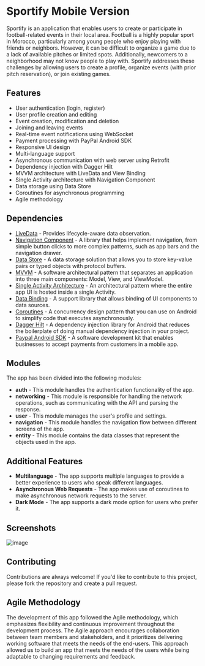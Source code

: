 # Sportify Mobile Version

Sportify is an application that enables users to create or participate in football-related events in their local area. Football is a highly popular sport in Morocco, particularly among young people who enjoy playing with friends or neighbors. However, it can be difficult to organize a game due to a lack of available pitches or limited spots. Additionally, newcomers to a neighborhood may not know people to play with. Sportify addresses these challenges by allowing users to create a profile, organize events (with prior pitch reservation), or join existing games.

## Features

- User authentication (login, register)
- User profile creation and editing
- Event creation, modification and deletion
- Joining and leaving events
- Real-time event notifications using WebSocket
- Payment processing with PayPal Android SDK
- Responsive UI design
- Multi-language support
- Asynchronous communication with web server using Retrofit
- Dependency injection with Dagger Hilt
- MVVM architecture with LiveData and View Binding
- Single Activity architecture with Navigation Component
- Data storage using Data Store
- Coroutines for asynchronous programming
- Agile methodology

## Dependencies

- [LiveData](https://developer.android.com/topic/libraries/architecture/livedata) - Provides lifecycle-aware data observation.
- [Navigation Component](https://developer.android.com/guide/navigation/navigation-getting-started) - A library that helps implement navigation, from simple button clicks to more complex patterns, such as app bars and the navigation drawer.
- [Data Store](https://developer.android.com/topic/libraries/architecture/datastore) - A data storage solution that allows you to store key-value pairs or typed objects with protocol buffers.
- [MVVM](https://developer.android.com/jetpack/guide#recommended-app-arch) - A software architectural pattern that separates an application into three main components: Model, View, and ViewModel.
- [Single Activity Architecture](https://proandroiddev.com/the-real-reasons-to-use-a-single-activity-on-android-bacf97b966fe) - An architectural pattern where the entire app UI is hosted inside a single Activity.
- [Data Binding](https://developer.android.com/topic/libraries/data-binding) - A support library that allows binding of UI components to data sources.
- [Coroutines](https://developer.android.com/kotlin/coroutines) - A concurrency design pattern that you can use on Android to simplify code that executes asynchronously.
- [Dagger Hilt](https://developer.android.com/training/dependency-injection/hilt-android) - A dependency injection library for Android that reduces the boilerplate of doing manual dependency injection in your project.
- [Paypal Android SDK](https://developer.paypal.com/docs/business/mobile-sdk/get-started/) - A software development kit that enables businesses to accept payments from customers in a mobile app.

## Modules

The app has been divided into the following modules:

* **auth** - This module handles the authentication functionality of the app.
* **networking** - This module is responsible for handling the network operations, such as communicating with the API and parsing the response.
* **user** - This module manages the user's profile and settings.
* **navigation** - This module handles the navigation flow between different screens of the app.
* **entity** - This module contains the data classes that represent the objects used in the app.

## Additional Features

* **Multilanguage** - The app supports multiple languages to provide a better experience to users who speak different languages.
* **Asynchronous Web Requests** - The app makes use of coroutines to make asynchronous network requests to the server.
* **Dark Mode** - The app supports a dark mode option for users who prefer it.

## Screenshots

![image](https://user-images.githubusercontent.com/71185753/232261999-e020ab12-5a55-46a2-a5a5-b59ad3ec26dc.jpg)

## Contributing

Contributions are always welcome! If you'd like to contribute to this project, please fork the repository and create a pull request.

## Agile Methodology

The development of this app followed the Agile methodology, which emphasizes flexibility and continuous improvement throughout the development process. The Agile approach encourages collaboration between team members and stakeholders, and it prioritizes delivering working software that meets the needs of the end-users. This approach allowed us to build an app that meets the needs of the users while being adaptable to changing requirements and feedback.
